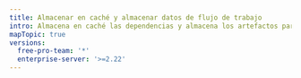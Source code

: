 ```yaml
---
title: Almacenar en caché y almacenar datos de flujo de trabajo
intro: Almacena en caché las dependencias y almacena los artefactos para hacer que tus flujos de trabajo sean más eficientes.
mapTopic: true
versions:
  free-pro-team: '*'
  enterprise-server: '>=2.22'
---
```


